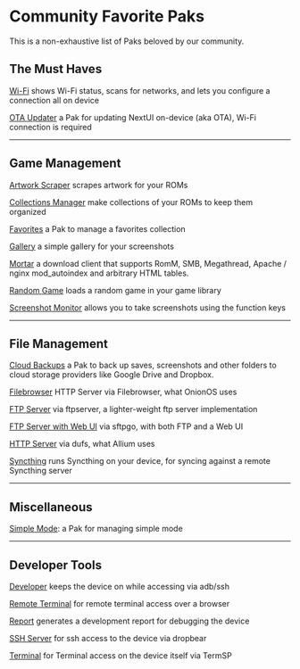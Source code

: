 # Community Favorite Paks

This is a non-exhaustive list of Paks beloved by our community.

## The Must Haves

[Wi-Fi](https://github.com/josegonzalez/trimui-brick-wifi-pak) shows Wi-Fi status, scans for networks, and lets you
configure a connection all on device

[OTA Updater](https://github.com/LanderN/nextui-updater-pak) a Pak for updating NextUI on-device (aka OTA), Wi-Fi
connection is required

---

## Game Management

[Artwork Scraper](https://github.com/josegonzalez/minui-artwork-scraper-pak) scrapes artwork for your ROMs

[Collections Manager](https://github.com/jiserra/Collection-Manager.pak) make collections of your ROMs to keep them
organized

[Favorites](https://github.com/ben16w/minui-favorites) a Pak to manage a favorites collection

[Gallery](https://github.com/josegonzalez/minui-gallery-pak) a simple gallery for your screenshots

[Mortar](https://github.com/UncleJunVIP/Mortar.pak) a download client that supports RomM, SMB, Megathread, Apache /
nginx mod_autoindex and arbitrary HTML tables.

[Random Game](https://github.com/josegonzalez/minui-random-game-pak) loads a random game in your game library

[Screenshot Monitor](https://github.com/josegonzalez/trimui-brick-screenshot-monitor-pak) allows you to take screenshots
using the function keys

---

## File Management

[Cloud Backups](https://github.com/ben16w/minui-cloud-backups) a Pak to back up saves, screenshots
and other folders to cloud storage providers like Google Drive and Dropbox.

[Filebrowser](https://github.com/josegonzalez/trimui-brick-filebrowser-pak) HTTP Server via Filebrowser, what OnionOS
uses

[FTP Server](https://github.com/josegonzalez/minui-ftpserver-pak) via ftpserver, a lighter-weight ftp server
implementation

[FTP Server with Web UI](https://github.com/josegonzalez/trimui-brick-sftpgo-server-pak) via sftpgo, with both FTP and
a Web UI

[HTTP Server](https://github.com/josegonzalez/trimui-brick-dufs-server-pak) via dufs, what Allium uses

[Syncthing](https://github.com/josegonzalez/trimui-brick-syncthing-pak) runs Syncthing on your device, for syncing
against a remote Syncthing server

---

## Miscellaneous

[Simple Mode](https://github.com/josegonzalez/minui-simple-mode-pak/): a Pak for managing simple mode

---

## Developer Tools

[Developer](https://github.com/josegonzalez/minui-developer-pak) keeps the device on while accessing via adb/ssh

[Remote Terminal](https://github.com/josegonzalez/trimui-brick-remote-terminal-pak) for remote terminal access over a
browser

[Report](https://github.com/josegonzalez/minui-report-pak) generates a development report for debugging the device

[SSH Server](https://github.com/josegonzalez/trimui-brick-dropbear-server-pak) for ssh access to the device via dropbear

[Terminal](https://github.com/josegonzalez/trimui-brick-terminal-pak) for Terminal access on the device itself via
TermSP
